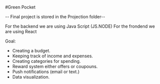 #Green Pocket 

-- Final project is stored in the Projection folder--

For the backend we are using Java Script (JS.NODE)
For the frondend we are using React

Goal:
- Creating a budget.  
- Keeping track of income and expenses. 
- Creating categories for spending.
- Reward system either offers or coupouns.
- Push notifications (email or text.)
- Data visualization. 


